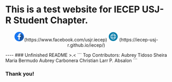 # This is a test website for IECEP USJ-R Student Chapter.
<p align="center"> <img alt="IECEP - USJ-R STUDENT CHAPTER FB Page" width="30px" src="images/facebook.png" />(https://www.facebook.com/usjr.iecep) <img alt="IECEP - USJ-R STUDENT CHAPTER Website" width="30px" src="images/browser.png" /> (https://iecep-usj-r.github.io/iecep/) </p>
----
### Unfinished README >.<
```
Top Contributors:
Aubrey Tidoso
Sheira Maria Bermudo
Aubrey Carbonera
Christian Larr P. Absalon
```

### Thank you!
